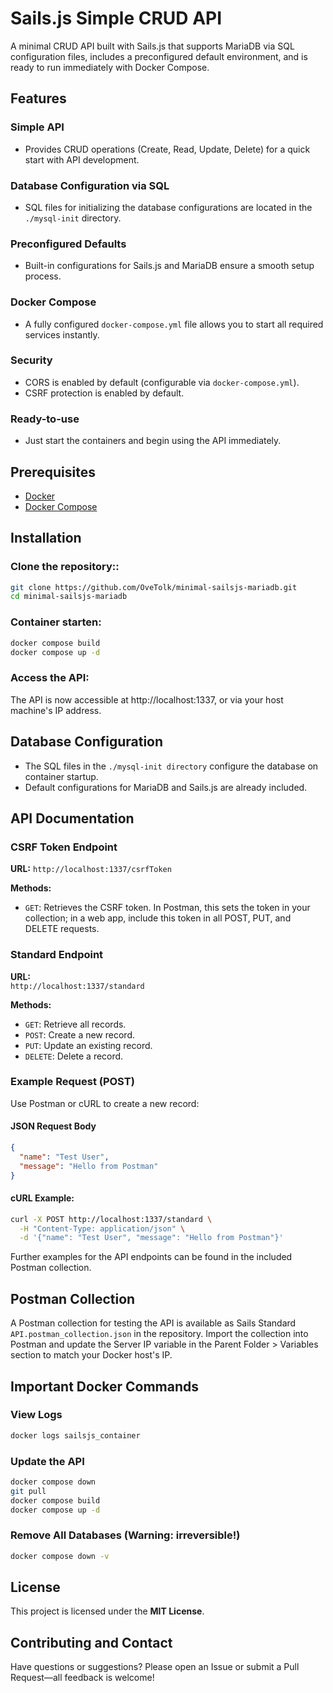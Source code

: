 # Sails.js Simple CRUD API

A minimal CRUD API built with Sails.js that supports MariaDB via SQL configuration files, includes a preconfigured default environment, and is ready to run immediately with Docker Compose.

## Features

### Simple API
- Provides CRUD operations (Create, Read, Update, Delete) for a quick start with API development.

### Database Configuration via SQL
- SQL files for initializing the database configurations are located in the `./mysql-init` directory.

### Preconfigured Defaults
- Built-in configurations for Sails.js and MariaDB ensure a smooth setup process.

### Docker Compose
- A fully configured `docker-compose.yml` file allows you to start all required services instantly.

### Security
- CORS is enabled by default (configurable via `docker-compose.yml`).
- CSRF protection is enabled by default.

### Ready-to-use
- Just start the containers and begin using the API immediately.

## Prerequisites

- [Docker](https://www.docker.com/)
- [Docker Compose](https://docs.docker.com/compose/)

## Installation

### Clone the repository::

```bash
git clone https://github.com/OveTolk/minimal-sailsjs-mariadb.git
cd minimal-sailsjs-mariadb
```

### Container starten:

```bash
docker compose build
docker compose up -d
```

### Access the API:

The API is now accessible at http://localhost:1337, or via your host machine's IP address.

## Database Configuration

- The SQL files in the `./mysql-init directory` configure the database on container startup.
- Default configurations for MariaDB and Sails.js are already included.

## API Documentation

### CSRF Token Endpoint
**URL:**
`http://localhost:1337/csrfToken`

**Methods:**
- `GET`: Retrieves the CSRF token. In Postman, this sets the token in your collection; in a web app, include this token in all POST, PUT, and DELETE requests.

### Standard Endpoint

**URL:**  
`http://localhost:1337/standard`

**Methods:**

- `GET`: Retrieve all records.
- `POST`: Create a new record.
- `PUT`: Update an existing record.
- `DELETE`: Delete a record.

### Example Request (POST)

Use Postman or cURL to create a new record:

#### JSON Request Body

```json
{
  "name": "Test User",
  "message": "Hello from Postman"
}
```

#### cURL Example:

```bash
curl -X POST http://localhost:1337/standard \
  -H "Content-Type: application/json" \
  -d '{"name": "Test User", "message": "Hello from Postman"}'
```

Further examples for the API endpoints can be found in the included Postman collection.

## Postman Collection

A Postman collection for testing the API is available as Sails Standard `API.postman_collection.json` in the repository. Import the collection into Postman and update the Server IP variable in the Parent Folder > Variables section to match your Docker host's IP.

## Important Docker Commands

### View Logs
```bash
docker logs sailsjs_container
```

### Update the API
```bash
docker compose down
git pull
docker compose build
docker compose up -d
```

### Remove All Databases (Warning: irreversible!)
```bash
docker compose down -v
```

## License

This project is licensed under the **MIT License**.

## Contributing and Contact

Have questions or suggestions?
Please open an Issue or submit a Pull Request—all feedback is welcome!
